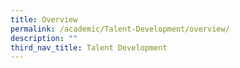 ```yaml
---
title: Overview
permalink: /academic/Talent-Development/overview/
description: ""
third_nav_title: Talent Development
---
```

